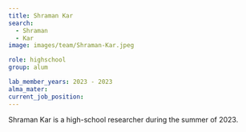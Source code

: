 ```yaml
---
title: Shraman Kar
search:
  - Shraman
  - Kar
image: images/team/Shraman-Kar.jpeg

role: highschool
group: alum

lab_member_years: 2023 - 2023
alma_mater:
current_job_position:
---
```


Shraman Kar is a high-school researcher during the summer of 2023.


